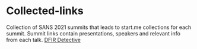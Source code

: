 # Collected-links

Collection of SANS 2021 summits that leads to start.me collections for each summit.  Summit links contain presentations, speakers and relevant info from each talk.
[DFIR Detective](https://linktr.ee/DFIRDetective)
